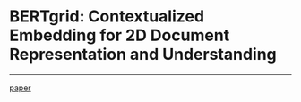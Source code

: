 # BERTgrid: Contextualized Embedding for 2D Document Representation and Understanding
------


[paper](https://arxiv.org/abs/1909.04948)
